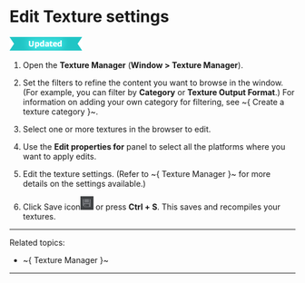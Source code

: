 ﻿# Edit Texture settings

![UPDATED](../../../images/updated.png)

1. Open the **Texture Manager** (**Window > Texture Manager**).

2. Set the filters to refine the content you want to browse in the window.
	(For example, you can filter by **Category** or **Texture Output Format**.)
	For information on adding your own category for filtering, see ~{ Create a texture category }~.

3. Select one or more textures in the browser to edit.

4. Use the **Edit properties for** panel to select all the platforms where you want to apply edits.

5. Edit the texture settings. (Refer to ~{ Texture Manager }~ for more details on the settings available.)

6. Click Save icon![](../../../images/icon_save.png) or press **Ctrl + S**. This saves and recompiles your textures.

---
Related topics:
-	~{ Texture Manager }~
---
